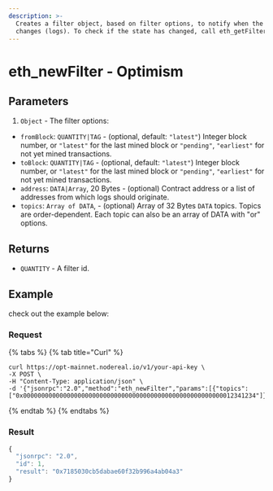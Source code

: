 ```yaml
---
description: >-
  Creates a filter object, based on filter options, to notify when the state
  changes (logs). To check if the state has changed, call eth_getFilterChanges.
---
```


# eth\_newFilter - Optimism

## Parameters

1. `Object` - The filter options:

* `fromBlock`: `QUANTITY|TAG` - (optional, default: `"latest"`) Integer block number, or `"latest"` for the last mined block or `"pending"`, `"earliest"` for not yet mined transactions.
* `toBlock`: `QUANTITY|TAG` - (optional, default: `"latest"`) Integer block number, or `"latest"` for the last mined block or `"pending"`, `"earliest"` for not yet mined transactions.
* `address`: `DATA|Array`, 20 Bytes - (optional) Contract address or a list of addresses from which logs should originate.
* `topics`: `Array of DATA`, - (optional) Array of 32 Bytes `DATA` topics. Topics are order-dependent. Each topic can also be an array of DATA with "or" options.

## Returns

* `QUANTITY` - A filter id.

## Example

check out the example below:

### Request

{% tabs %}
{% tab title="Curl" %}
```
curl https://opt-mainnet.nodereal.io/v1/your-api-key \
-X POST \
-H "Content-Type: application/json" \
-d '{"jsonrpc":"2.0","method":"eth_newFilter","params":[{"topics":["0x0000000000000000000000000000000000000000000000000000000012341234"]}],"id":1}'
```
{% endtab %}
{% endtabs %}

### Result

```javascript
{
  "jsonrpc": "2.0",
  "id": 1,
  "result": "0x7185030cb5dabae60f32b996a4ab04a3"
}
```

